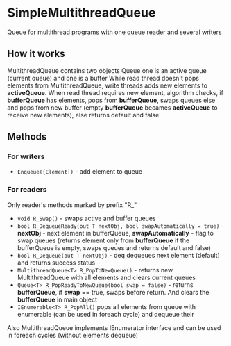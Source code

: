 # SimpleMultithreadQueue
Queue for multithread programs with one queue reader and several writers

## How it works
MultithreadQueue<T> contains two objects Queue<T> one is an active queue (current queue) and one is a buffer
While read thread doesn't pops elements from MultithreadQueue, write threads adds new elements to **activeQueue**. When read thread requires new element, algorithm checks, if **bufferQueue** has elements, pops from **bufferQueue**, swaps queues else and pops from new buffer (empty **bufferQueue** becames **activeQueue** to receive new elements), else returns default and false.

## Methods

### For writers
* `Enqueue({Element])` - add element to queue

### For readers
Only reader's methods marked by prefix "R_"
* `void R_Swap()` - swaps active and buffer queues
* `bool R_DequeueReady(out T nextObj, bool swapAutomatically = true)` - **nextObj** - next element in bufferQueue, **swapAutomatically** - flag to swap queues (returns element only from **bufferQueue** if the bufferQueue is empty, swaps queues and returns default and false)
* `bool R_Dequeue(out T nextObj)` - deq dequeues next element (default) and returns success status
* `MultithreadQueue<T> R_PopToNewQueue()` - returns new MultithreadQueue with all elements and clears current queues
* `Queue<T> R_PopReadyToNewQueue(bool swap = false)` - returns **bufferQueue**, if **swap** == true, swaps before return. And clears the **bufferQueue** in main object
* `IEnumerable<T> R_PopAll()` pops all elements from queue with enumerable (can be used in foreach cycle) and dequeue their

Also MultithreadQueue<T> implements IEnumerator<T> interface and can be used in foreach cycles (without elements dequeue)